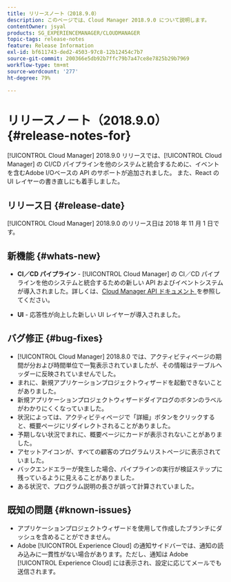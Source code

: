 ```yaml
---
title: リリースノート（2018.9.0）
description: このページでは、Cloud Manager 2018.9.0 について説明します。
contentOwner: jsyal
products: SG_EXPERIENCEMANAGER/CLOUDMANAGER
topic-tags: release-notes
feature: Release Information
exl-id: bf611743-ded2-4503-97c8-12b12454c7b7
source-git-commit: 200366e5db92b7ffc79b7a47ce8e7825b29b7969
workflow-type: tm+mt
source-wordcount: '277'
ht-degree: 79%

---
```


# リリースノート（2018.9.0） {#release-notes-for}

[!UICONTROL Cloud Manager] 2018.9.0 リリースでは、[!UICONTROL Cloud Manager] の CI/CD パイプラインを他のシステムと統合するために、イベントを含むAdobe I/Oベースの API のサポートが追加されました。 また、React の UI レイヤーの書き直しにも着手しました。

## リリース日 {#release-date}

[!UICONTROL Cloud Manager] 2018.9.0 のリリース日は 2018 年 11 月 1 日です。

## 新機能 {#whats-new}

* **CI／CD パイプライン** - [!UICONTROL Cloud Manager] の CI／CD パイプラインを他のシステムと統合するための新しい API およびイベントシステムが導入されました。詳しくは、[Cloud Manager API ドキュメント ](https://www.adobe.io/apis/experiencecloud/cloud-manager/docs.html) を参照してください。

* **UI** - 応答性が向上した新しい UI レイヤーが導入されました。

## バグ修正 {#bug-fixes}

* [!UICONTROL Cloud Manager] 2018.8.0 では、アクティビティページの期間が分および時間単位で一覧表示されていましたが、その情報はテーブルヘッダーに反映されていませんでした。
* まれに、新規アプリケーションプロジェクトウィザードを起動できないことがありました。
* 新規アプリケーションプロジェクトウィザードダイアログのボタンのラベルがわかりにくくなっていました。
* 状況によっては、アクティビティページで「詳細」ボタンをクリックすると、概要ページにリダイレクトされることがありました。
* 予期しない状況でまれに、概要ページにカードが表示されないことがありました。
* アセットアイコンが、すべての顧客のプログラムリストページに表示されていました。
* バックエンドエラーが発生した場合、パイプラインの実行が検証ステップに残っているように見えることがありました&#x200B;*。*
* ある状況で、プログラム説明の長さが誤って計算されていました。

## 既知の問題 {#known-issues}

* アプリケーションプロジェクトウィザードを使用して作成したブランチにダッシュを含めることができません。
* Adobe [!UICONTROL Experience Cloud] の通知サイドバーでは、通知の読み込みに一貫性がない場合があります。ただし、通知は Adobe [!UICONTROL Experience Cloud] には表示され、設定に応じてメールでも送信されます。
